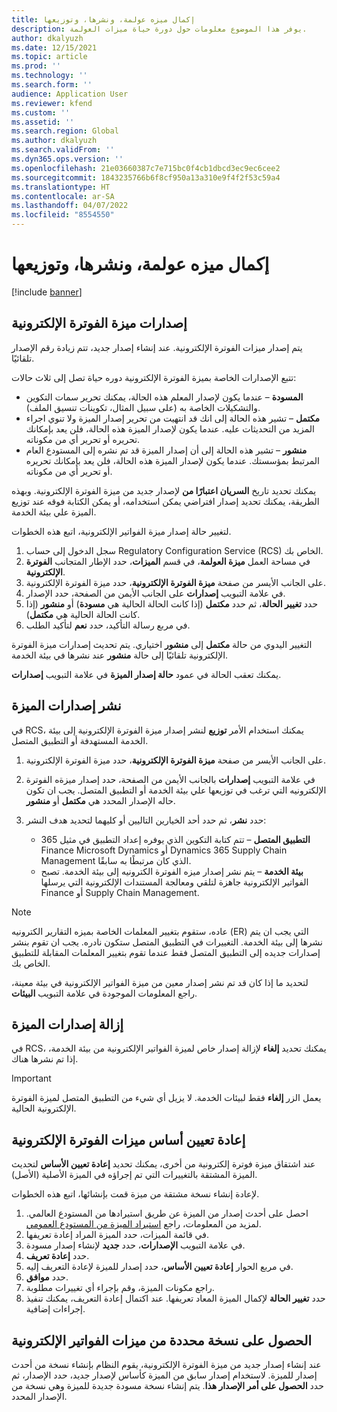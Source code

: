 ```yaml
---
title: إكمال ميزه عولمة، ونشرها، وتوزيعها
description: يوفر هذا الموضوع معلومات حول دورة حياة ميزات العولمة.
author: dkalyuzh
ms.date: 12/15/2021
ms.topic: article
ms.prod: ''
ms.technology: ''
ms.search.form: ''
audience: Application User
ms.reviewer: kfend
ms.custom: ''
ms.assetid: ''
ms.search.region: Global
ms.author: dkalyuzh
ms.search.validFrom: ''
ms.dyn365.ops.version: ''
ms.openlocfilehash: 21e03660387c7e715bc0f4cb1dbcd3ec9ec6cee2
ms.sourcegitcommit: 1843235766b6f8cf950a13a310e9f4f2f53c59a4
ms.translationtype: HT
ms.contentlocale: ar-SA
ms.lasthandoff: 04/07/2022
ms.locfileid: "8554550"
---
```

# <a name="complete-publish-and-deploy-a-globalization-feature"></a>إكمال ميزه عولمة، ونشرها، وتوزيعها

[!include [banner](../includes/banner.md)]

## <a name="electronic-invoicing-feature-versions"></a>إصدارات ميزة الفوترة الإلكترونية

يتم إصدار ميزات الفوترة الإلكترونية. عند إنشاء إصدار جديد، تتم زيادة رقم الإصدار تلقائيًا.

تتبع الإصدارات الخاصة بميزة الفوترة الإلكترونية دوره حياة تصل إلى ثلاث حالات:

- **المسودة** – عندما يكون لإصدار المعلم هذه الحالة، يمكنك تحرير سمات التكوين والتشكيلات الخاصة به (على سبيل المثال، تكوينات تنسيق الملف).
- **مكتمل** – تشير هذه الحالة إلى انك قد انتهيت من تحرير إصدار الميزة ولا تنوي اجراء المزيد من التحديثات عليه. عندما يكون لإصدار الميزة هذه الحالة، فلن يعد بإمكانك تحريره أو تحرير أي من مكوناته.
- **منشور** – تشير هذه الحالة إلى أن إصدار الميزة قد تم نشره إلى المستودع العام المرتبط بمؤسستك. عندما يكون لإصدار الميزة هذه الحالة، فلن يعد بإمكانك تحريره أو تحرير أي من مكوناته.

يمكنك تحديد تاريخ **السريان اعتبارًا من** لإصدار جديد من ميزة الفوترة الإلكترونية. وبهذه الطريقة، يمكنك تحديد إصدار افتراضي يمكن استخدامه، أو يمكن الكتابة فوقه عند توزيع الميزة علي بيئة الخدمة.

لتغيير حالة إصدار ميزة الفواتير الإلكترونية، اتبع هذه الخطوات.

1. سجل الدخول إلى حساب Regulatory Configuration Service (RCS) الخاص بك.
2. في مساحة العمل **ميزة العولمة**، في قسم **الميزات**، حدد الإطار المتجانب **الفوترة الإلكترونية**.
3. على الجانب الأيسر من صفحة **ميزة الفوترة الإلكترونية**، حدد ميزة الفوترة الإلكترونية.
4. في علامة التبويب **إصدارات** على الجانب الأيمن من الصفحة، حدد الإصدار.
5. حدد **تغيير الحالة**، ثم حدد **مكتمل** (إذا كانت الحالة الحالية هي **مسودة**) أو **منشور** (إذا كانت الحالة الحالية هي **مكتمل**).
6. في مربع رسالة التأكيد، حدد **نعم** لتأكيد الطلب.

التغيير اليدوي من حالة **مكتمل** إلى **منشور** اختياري. يتم تحديث إصدارات ميزة الفوترة الإلكترونية تلقائيًا إلى حالة **منشور** عند نشرها في بيئة الخدمة.

يمكنك تعقب الحالة في عمود **حالة إصدار الميزة** في علامة التبويب **إصدارات**.

## <a name="deploy-feature-versions"></a>نشر إصدارات الميزة

في RCS، يمكنك استخدام الأمر **توزيع** لنشر إصدار ميزة الفوترة الإلكترونية إلى بيئة الخدمة المستهدفة أو التطبيق المتصل.

1. على الجانب الأيسر من صفحة **ميزة الفوترة الإلكترونية**، حدد ميزة الفوترة الإلكترونية.
2. في علامة التبويب **إصدارات** بالجانب الأيمن من الصفحة، حدد إصدار ميزةه الفوترة الإلكترونيه التي ترغب في توزيعها علي بيئة الخدمة أو التطبيق المتصل. يجب ان تكون حاله الإصدار المحدد هي **مكتمل** أو **منشور**.
3. حدد **نشر**، ثم حدد أحد الخيارين التاليين أو كليهما لتحديد هدف النشر:

    - **التطبيق المتصل** – تتم كتابة التكوين الذي يوفره إعداد التطبيق في مثيل 365 Finance Microsoft Dynamics أو Dynamics 365 Supply Chain Management الذي كان مرتبطًا به سابقًا.
    - **بيئة الخدمة** – يتم نشر إصدار ميزه الفوترة الكترونيه إلى بيئة الخدمة. تصبح الفواتير الإلكترونية جاهزة لتلقي ومعالجة المستندات الإلكترونية التي يرسلها Finance أو Supply Chain Management.

> [!NOTE]
> عاده، ستقوم بتغيير المعلمات الخاصة بميزه التقارير الكترونيه (ER) التي يجب ان يتم نشرها إلى بيئة الخدمة. التغييرات في التطبيق المتصل ستكون نادره. يجب ان تقوم بنشر إصدارات جديده إلى التطبيق المتصل فقط عندما تقوم بتغيير المعلمات المقابلة للتطبيق الخاص بك.

لتحديد ما إذا كان قد تم نشر إصدار معين من ميزة الفواتير الإلكترونية في بيئة معينة، راجع المعلومات الموجودة في علامة التبويب **البيئات**.

## <a name="remove-feature-versions"></a>إزالة إصدارات الميزة

في RCS، يمكنك تحديد **إلغاء** لإزالة إصدار خاص لميزة الفواتير الإلكترونية من بيئة الخدمة، إذا تم نشرها هناك.

> [!IMPORTANT]
> يعمل الزر **إلغاء** فقط لبيئات الخدمة. لا يزيل أي شيء من التطبيق المتصل لميزة الفوترة الإلكترونية الحالية.

## <a name="rebase-electronic-invoicing-features"></a>إعادة تعيين أساس ميزات الفوترة الإلكترونية

عند اشتقاق ميزة فوترة إلكترونية من أخرى، يمكنك تحديد **إعادة تعيين الأساس** لتحديث الميزة المشتقة بالتغييرات التي تم إجراؤه في الميزة الأصلية (الأصل).

لإعادة إنشاء نسخة مشتقة من ميزة قمت بإنشائها، اتبع هذه الخطوات.

1. احصل على أحدث إصدار من الميزة عن طريق استيرادها من المستودع العالمي. لمزيد من المعلومات، راجع [استيراد الميزة من المستودع العمومي](e-invoicing-import-feature-global-repository.md).
2. في قائمة الميزات، حدد الميزة المراد إعادة تعريفها.
3. في علامة التبويب **الإصدارات**، حدد **جديد** لإنشاء إصدار مسودة.
4. حدد **إعادة تعريف**.
5. في مربع الحوار **إعادة تعيين الأساس**، حدد إصدار للميزة لإعادة التعريف إليه.
6. حدد **موافق**.
7. راجع مكونات الميزة، وقم بإجراء أي تغييرات مطلوبة.
8. حدد **تغيير الحالة** لإكمال الميزة المعاد تعريفها. عند اكتمال إعادة التعريف، يمكنك تنفيذ إجراءات إضافية.

## <a name="get-a-specific-version-of-electronic-invoicing-features"></a>الحصول على نسخة محددة من ميزات الفواتير الإلكترونية

عند إنشاء إصدار جديد من ميزة الفوترة الإلكترونية، يقوم النظام بإنشاء نسخة من أحدث إصدار للميزة. لاستخدام إصدار سابق من الميزة كأساس لإصدار جديد، حدد الإصدار، ثم حدد **الحصول على أمر الإصدار هذا**. يتم إنشاء نسخة مسودة جديدة للميزة وهي نسخة من الإصدار المحدد.
